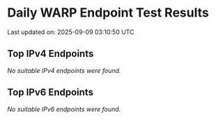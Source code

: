 # Daily WARP Endpoint Test Results

Last updated on: 2025-09-09 03:10:50 UTC

## Top IPv4 Endpoints

*No suitable IPv4 endpoints were found.*


## Top IPv6 Endpoints

*No suitable IPv6 endpoints were found.*

